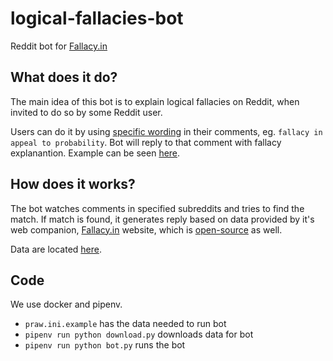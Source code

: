 # logical-fallacies-bot
Reddit bot for [Fallacy.in](https://fallacy.in)

## What does it do?
The main idea of this bot is to explain logical fallacies on Reddit, when invited to do so by some Reddit user.

Users can do it by using [specific wording](https://fallacy.in/about.html) in their comments, eg. `fallacy in appeal to probability`. Bot will reply to that comment with fallacy explanantion. Example can be seen [here](https://www.reddit.com/r/fallacybottest/comments/5w3ujc/test/deq1v95/?context=10000).

## How does it works?
The bot watches comments in specified subreddits and tries to find the match. If match is found, it generates reply based on data provided by it's web companion, [Fallacy.in](https://fallacy.in) website, which is [open-source](https://github.com/hovancik/logical-fallacies) as well.

Data are located [here](https://fallacy.in/data/fallacies.json).

## Code

We use docker and pipenv.

- `praw.ini.example` has the data needed to run bot
- `pipenv run python download.py` downloads data for bot
- `pipenv run python bot.py` runs the bot
